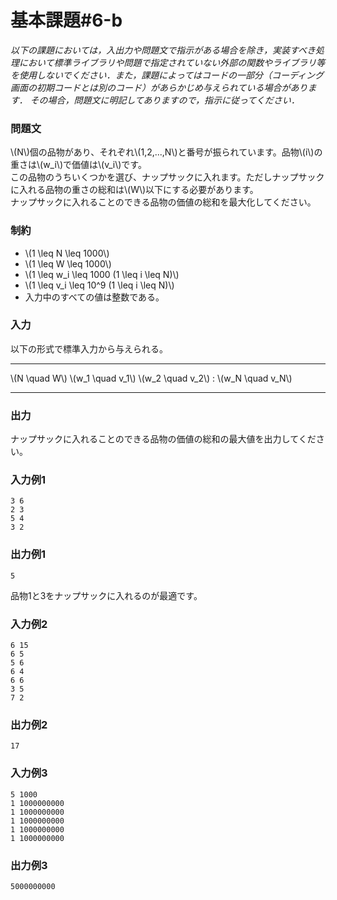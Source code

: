 # 基本課題#6-b

*以下の課題においては，入出力や問題文で指示がある場合を除き，実装すべき処理において標準ライブラリや問題で指定されていない外部の関数やライブラリ等を使用しないでください．また，課題によってはコードの一部分（コーディング画面の初期コードとは別のコード）があらかじめ与えられている場合があります． その場合，問題文に明記してありますので，指示に従ってください．*

### 問題文
\\(N\\)個の品物があり、それぞれ\\(1,2,...,N\\)と番号が振られています。品物\\(i\\)の重さは\\(w_i\\)で価値は\\(v_i\\)です。  
この品物のうちいくつかを選び、ナップサックに入れます。ただしナップサックに入れる品物の重さの総和は\\(W\\)以下にする必要があります。  
ナップサックに入れることのできる品物の価値の総和を最大化してください。  

### 制約
- \\(1 \leq N \leq 1000\\)
- \\(1 \leq W \leq 1000\\)
- \\(1 \leq w_i \leq 1000 (1 \leq i \leq N)\\)
- \\(1 \leq v_i \leq 10^9 (1 \leq i \leq N)\\)
- 入力中のすべての値は整数である。

### 入力
以下の形式で標準入力から与えられる。

---

\\(N \quad W\\)
\\(w_1 \quad v_1\\)
\\(w_2 \quad v_2\\)
:
\\(w_N \quad v_N\\)

---



### 出力
ナップサックに入れることのできる品物の価値の総和の最大値を出力してください。

### 入力例1
```
3 6
2 3
5 4
3 2

```
### 出力例1
```
5

```

品物1と3をナップサックに入れるのが最適です。

### 入力例2
```
6 15
6 5
5 6
6 4
6 6
3 5
7 2

```
### 出力例2
```
17

```

### 入力例3
```
5 1000
1 1000000000
1 1000000000
1 1000000000
1 1000000000
1 1000000000

```
### 出力例3
```
5000000000

```